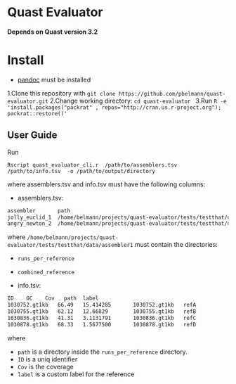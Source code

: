 # Quast Evaluator

**Depends on Quast version 3.2**

# Install

* [pandoc](http://pandoc.org/) must be installed 

1.Clone this repository with `git clone https://github.com/pbelmann/quast-evaluator.git`
2.Change working directory: `cd quast-evaluator ` 
3.Run `R -e 'install.packages("packrat" , repos="http://cran.us.r-project.org"); packrat::restore()'` 

## User Guide

Run 

`Rscript quast_evaluator_cli.r  /path/to/assemblers.tsv   /path/to/info.tsv  -o /path/to/output/directory`

where assemblers.tsv and info.tsv must have the following columns:

* assemblers.tsv:

~~~BASH
assembler       path
jolly_euclid_1  /home/belmann/projects/quast-evaluator/tests/testthat/data/assembler1
angry_newton_2  /home/belmann/projects/quast-evaluator/tests/testthat/data/assembler2
~~~

where `/home/belmann/projects/quast-evaluator/tests/testthat/data/assembler1` must contain the directories:

  * `runs_per_reference`
  * `combined_reference`

* info.tsv:

~~~BASH
ID    GC    Cov   path  label
1030752.gt1kb   66.49   15.414285       1030752.gt1kb   refA
1030755.gt1kb   62.12   12.66829        1030755.gt1kb   refB
1030836.gt1kb   41.31   3.1131791       1030836.gt1kb   refC
1030878.gt1kb   68.33   1.5677500       1030878.gt1kb   refD
~~~

where 
  * `path` is a directory inside the `runs_per_reference` directory.
  * `ID` is a uniq identifier
  * `Cov` is the coverage
  * `label` is a custom label for the reference 
